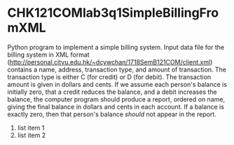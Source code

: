 # CHK121COMlab3q1SimpleBillingFromXML
Python program to implement a simple billing system. 
Input data file for the billing system in XML format 
(http://personal.cityu.edu.hk/~dcywchan/1718SemB121COM/client.xml) 
contains a name, address, transaction type, and amount of transaction. 
The transaction type is either C (for credit) or D (for debit). 
The transaction amount is given in dollars and cents. 
If we assume each person's balance is initially zero, 
that a credit reduces the balance, and a debit increases the balance, 
the computer program should produce a report, ordered on name, 
giving the final balance in dollars and cents in each account. 
If a balance is exactly zero, 
then that person's balance *should* not appear in the report.

1.	list item 1
2. 	list item 2


